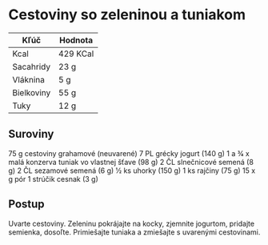 # Cestoviny so zeleninou a tuniakom

|Kľúč       |Hodnota |
|-----------|--------|
|Kcal       |429 KCal|
|Sacahridy  |23 g    |
|Vláknina   |5 g     |
|Bielkoviny |55 g    |
|Tuky       |12 g    |

## Suroviny

75 g cestoviny grahamové (neuvarené)
7 PL grécky jogurt (140 g)
1 a 3⁄4 x malá konzerva tuniak vo vlastnej šťave (98
g)
2 ČL slnečnicové semená (8 g)
2 ČL sezamové semená (6 g)
1⁄2 ks uhorky (150 g)
1 ks rajčiny (75 g)
15 x g pór
1 strúčik cesnak (3 g)

## Postup

Uvarte cestoviny. Zeleninu pokrájajte na kocky, zjemnite jogurtom, pridajte semienka, dosoľte. Primiešajte tuniaka a
zmiešajte s uvarenými cestovinami.